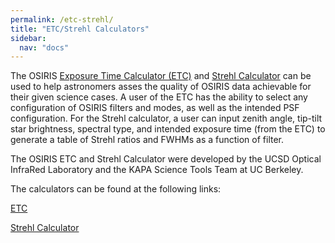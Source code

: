 ```yaml
---
permalink: /etc-strehl/
title: "ETC/Strehl Calculators"
sidebar:
  nav: "docs"
---
```


The OSIRIS [Exposure Time Calculator (ETC)](https://oirlab.ucsd.edu/osiris/etc/) and [Strehl Calculator](http://bhs.astro.berkeley.edu:8501/) can be used to help astronomers asses
the quality of OSIRIS data achievable for their given science cases. A user of the ETC has the ability to
select any configuration of OSIRIS filters and modes, as well as the intended PSF configuration. For the
Strehl calculator, a user can input zenith angle, tip-tilt star brightness, spectral type, and
intended exposure time (from the ETC) to generate a table of Strehl ratios and FWHMs as a function of filter.

The OSIRIS ETC and Strehl Calculator were developed by the UCSD Optical InfraRed Laboratory and
the KAPA Science Tools Team at UC Berkeley.

The calculators can be found at the following links:

[ETC](https://oirlab.ucsd.edu/osiris/etc/) 

[Strehl Calculator](http://bhs.astro.berkeley.edu:8501/)



